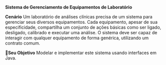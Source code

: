**Sistema de Gerenciamento de Equipamentos de Laboratório**

**Cenário**
Um laboratório de análises clínicas precisa de um sistema para gerenciar seus diversos equipamentos. 
Cada equipamento, apesar de sua especificidade, compartilha um conjunto de ações básicas como ser ligado, desligado, calibrado e executar uma análise. O sistema
deve ser capaz de interagir com qualquer equipamento de forma genérica, utilizando um contrato comum.


📍**Seu Objetivo**
Modelar e implementar este sistema usando interfaces em Java.

